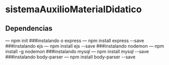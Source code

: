 # sistemaAuxilioMaterialDidatico
## Dependencias
&mdash; npm init
###instalando o express
&mdash; npm install express --save
###instalando ejs
&mdash; npm install ejs --save
###instalando nodemon
&mdash; npm install -g nodemon
###instalando mysql
&mdash; npm install mysql --save
###instalando body-parser
&mdash; npm install body-parser --save
